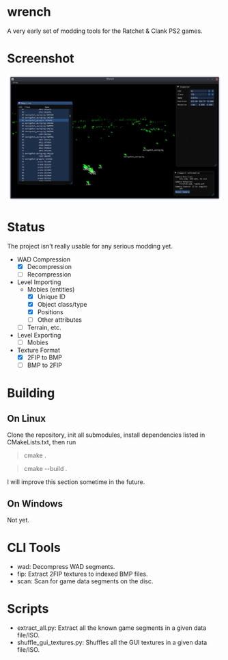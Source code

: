 wrench
======

A very early set of modding tools for the Ratchet & Clank PS2 games.

Screenshot
===========

![A screenshot of the level editor](screenshots/editor.png)

Status
======

The project isn't really usable for any serious modding yet.

- WAD Compression
	- [x] Decompression
	- [ ] Recompression
- Level Importing
	- Mobies (entities)
		- [x] Unique ID
		- [x] Object class/type
		- [x] Positions
		- [ ] Other attributes
	- [ ] Terrain, etc.
- Level Exporting
	- [ ] Mobies
- Texture Format
	- [x] 2FIP to BMP
	- [ ] BMP to 2FIP

Building
========

On Linux
--------

Clone the repository, init all submodules, install dependencies listed in CMakeLists.txt, then run

>	cmake .

>	cmake --build .

I will improve this section sometime in the future.

On Windows
----------

Not yet.

CLI Tools
=========

- wad: Decompress WAD segments.
- fip: Extract 2FIP textures to indexed BMP files.
- scan: Scan for game data segments on the disc.

Scripts
=======

- extract_all.py: Extract all the known game segments in a given data file/ISO.
- shuffle_gui_textures.py: Shuffles all the GUI textures in a given data file/ISO.
